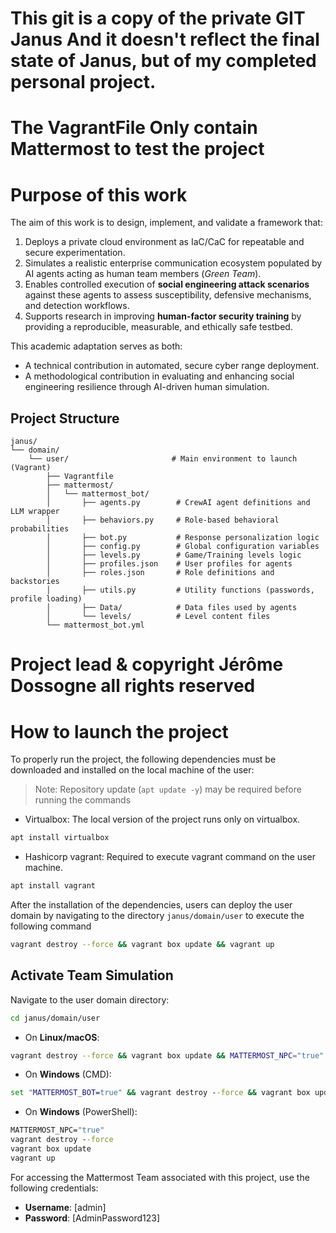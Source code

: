 # This git is a copy of the private GIT Janus And it doesn't reflect the final state of Janus, but of my completed personal project.
# The VagrantFile Only contain Mattermost to test the project 

# Purpose of this work
The aim of this work is to design, implement, and validate a framework that:
1. Deploys a private cloud environment as IaC/CaC for repeatable and secure experimentation.
2. Simulates a realistic enterprise communication ecosystem populated by AI agents acting as human team members (*Green Team*).
3. Enables controlled execution of **social engineering attack scenarios** against these agents to assess susceptibility, defensive mechanisms, and detection workflows.
4. Supports research in improving **human-factor security training** by providing a reproducible, measurable, and ethically safe testbed.

This academic adaptation serves as both:
- A technical contribution in automated, secure cyber range deployment.
- A methodological contribution in evaluating and enhancing social engineering resilience through AI-driven human simulation.

## Project Structure
```
janus/  
└── domain/  
    └── user/                       # Main environment to launch (Vagrant)  
        ├── Vagrantfile  
        ├── mattermost/  
        │   └── mattermost_bot/  
        │       ├── agents.py        # CrewAI agent definitions and LLM wrapper  
        │       ├── behaviors.py     # Role-based behavioral probabilities  
        │       ├── bot.py           # Response personalization logic  
        │       ├── config.py        # Global configuration variables  
        │       ├── levels.py        # Game/Training levels logic  
        │       ├── profiles.json    # User profiles for agents  
        │       ├── roles.json       # Role definitions and backstories  
        │       ├── utils.py         # Utility functions (passwords, profile loading)  
        │       ├── Data/            # Data files used by agents  
        │       └── levels/          # Level content files  
        └── mattermost_bot.yml  
```


# Project lead & copyright Jérôme Dossogne all rights reserved

# How to launch the project
To properly run the project, the following dependencies must be downloaded and installed on the local machine of the user:

> Note: Repository update (`apt update -y`) may be required before running the commands 

- Virtualbox: The local version of the project runs only on virtualbox.
```sh
apt install virtualbox
```

- Hashicorp vagrant: Required to execute vagrant command on the user machine.
 ```sh
apt install vagrant
```


After the installation of the dependencies, users can deploy the user domain by navigating to the directory ```janus/domain/user``` to execute the following command

```sh
vagrant destroy --force && vagrant box update && vagrant up
```

## Activate Team Simulation 

Navigate to the user domain directory:

```sh
cd janus/domain/user
```

* On **Linux/macOS**:

```sh
vagrant destroy --force && vagrant box update && MATTERMOST_NPC="true"
```

* On **Windows** (CMD):

```cmd
set "MATTERMOST_BOT=true" && vagrant destroy --force && vagrant box update && vagrant up
```

* On **Windows** (PowerShell):

```cmd
MATTERMOST_NPC="true"
vagrant destroy --force
vagrant box update
vagrant up
```

For accessing the Mattermost Team associated with this project, use the following credentials:

- **Username**: [admin]
- **Password**: [AdminPassword123]

